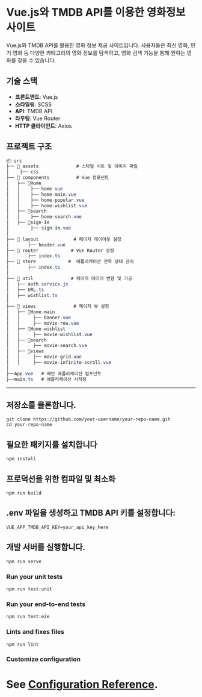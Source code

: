 # Vue.js와 TMDB API를 이용한 영화정보 사이트

Vue.js와 TMDB API를 활용한 영화 정보 제공 사이트입니다. 사용자들은 최신 영화, 인기 영화 등 다양한 카테고리의 영화 정보를 탐색하고, 영화 검색 기능을 통해 원하는 영화를 찾을 수 있습니다.

## 기술 스택

- **프론트엔드**: Vue.js
- **스타일링**: SCSS
- **API**: TMDB API
- **라우팅**: Vue Router
- **HTTP 클라이언트**: Axios

## 프로젝트 구조

```csharp
📦 src
├── 📂 assets              # 스타일 시트 및 이미지 파일
│    ├── css            
├── 📂 components          # Vue 컴포넌트
│   ├── 📂Home
│   │    ├── home.vue
│   │    ├── home-main.vue
│   │    ├── home-popular.vue
│   │    ├── home-wishlist.vue
│   ├── 📂search    
│   │    ├── home-search.vue
│   ├── 📂sign-in
│        ├── sign-in.vue  
│ 
├── 📂 layout             # 페이지 레이아웃 설정
│       ├── header.vue
├── 📂 router            # Vue Router 설정
│       ├── index.ts
├── 📂 store            #  애플리케이션 전역 상태 관리
│       ├── index.ts     
│        
├── 📂 util              # 페이지 데이터 변환 및 가공
│   ├── auth.service.js
│   ├── URL.ts
│   ├── wishlist.ts
│
├── 📂 views              # 페이지 뷰 설정
│   ├── 📂Home-main
│   │     ├── banner.vue
│   │     ├── movie-row.vue
│   ├── 📂Home-wishlist
│   │     ├── movie-wishlist.vue
│   ├── 📂search
│   │     ├── movie-search.vue
│   ├── 📂views
│   │     ├── movie-grid.vue
│   │     ├── movie-infinite-scroll.vue
│
├──App.vue   # 메인 애플리케이션 컴포넌트
├──main.ts   # 애플리케이션 시작점
```

---
## 저장소를 클론합니다.
```
git clone https://github.com/your-username/your-repo-name.git
cd your-repo-name
```

## 필요한 패키지를 설치합니다
```
npm install
```

## 프로덕션을 위한 컴파일 및 최소화
```
npm run build
```

## .env 파일을 생성하고 TMDB API 키를 설정합니다:
```
VUE_APP_TMDB_API_KEY=your_api_key_here
```

##  개발 서버를 실행합니다.
```
npm run serve
```

### Run your unit tests
```
npm run test:unit
```

### Run your end-to-end tests
```
npm run test:e2e
```

### Lints and fixes files
```
npm run lint
```

### Customize configuration
See [Configuration Reference](https://cli.vuejs.org/config/).
=======

